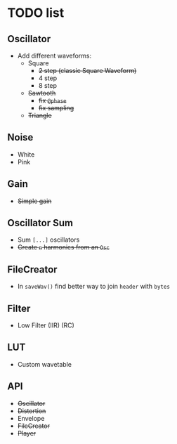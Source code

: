 # TODO list

## Oscillator
- Add different waveforms:
	- Square
		- ~~2 step (classic Square Waveform)~~
		- 4 step
		- 8 step
	- ~~Sawtooth~~
		- ~~fix `@phase`~~
		- ~~fix sampling~~
	- ~~Triangle~~

## Noise
- White
- Pink 	

## Gain
- ~~Simple gain~~

## Oscillator Sum
- Sum `[...]` oscillators
- ~~Create `n` harmonics from an `Osc`~~

## FileCreator
- In `saveWav()` find better way to join `header` with `bytes`

## Filter
- Low Filter (IIR) (RC)

## LUT
- Custom wavetable

## API
- ~~Oscillator~~
- ~~Distortion~~
- Envelope
- ~~FileCreator~~
- ~~Player~~
